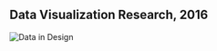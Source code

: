 ## Data Visualization Research, 2016

![Data in Design](https://namjulee.github.io/njs-lab-public/project/2016-viz-harvard-csv171/2016-viz-harvard-csv171.jpg)